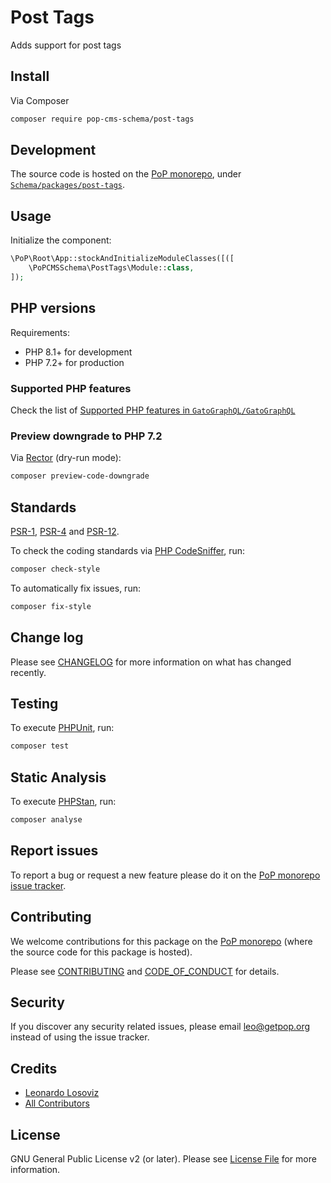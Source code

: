 # Post Tags

<!--
[![Build Status][ico-travis]][link-travis]
[![Quality Score][ico-code-quality]][link-code-quality]
[![Software License][ico-license]](LICENSE.md)
[![Latest Version on Packagist][ico-version]][link-packagist]
[![Coverage Status][ico-scrutinizer]][link-scrutinizer]
[![Total Downloads][ico-downloads]][link-downloads]
-->

Adds support for post tags

## Install

Via Composer

``` bash
composer require pop-cms-schema/post-tags
```

## Development

The source code is hosted on the [PoP monorepo](https://github.com/GatoGraphQL/GatoGraphQL), under [`Schema/packages/post-tags`](https://github.com/GatoGraphQL/GatoGraphQL/tree/master/layers/Schema/packages/post-tags).

## Usage

Initialize the component:

``` php
\PoP\Root\App::stockAndInitializeModuleClasses([([
    \PoPCMSSchema\PostTags\Module::class,
]);
```

## PHP versions

Requirements:

- PHP 8.1+ for development
- PHP 7.2+ for production

### Supported PHP features

Check the list of [Supported PHP features in `GatoGraphQL/GatoGraphQL`](https://github.com/GatoGraphQL/GatoGraphQL/blob/master/docs/supported-php-features.md)

### Preview downgrade to PHP 7.2

Via [Rector](https://github.com/rectorphp/rector) (dry-run mode):

```bash
composer preview-code-downgrade
```

## Standards

[PSR-1](https://www.php-fig.org/psr/psr-1), [PSR-4](https://www.php-fig.org/psr/psr-4) and [PSR-12](https://www.php-fig.org/psr/psr-12).

To check the coding standards via [PHP CodeSniffer](https://github.com/squizlabs/PHP_CodeSniffer), run:

``` bash
composer check-style
```

To automatically fix issues, run:

``` bash
composer fix-style
```

## Change log

Please see [CHANGELOG](CHANGELOG.md) for more information on what has changed recently.

## Testing

To execute [PHPUnit](https://phpunit.de/), run:

``` bash
composer test
```

## Static Analysis

To execute [PHPStan](https://github.com/phpstan/phpstan), run:

``` bash
composer analyse
```

## Report issues

To report a bug or request a new feature please do it on the [PoP monorepo issue tracker](https://github.com/GatoGraphQL/GatoGraphQL/issues).

## Contributing

We welcome contributions for this package on the [PoP monorepo](https://github.com/GatoGraphQL/GatoGraphQL) (where the source code for this package is hosted).

Please see [CONTRIBUTING](CONTRIBUTING.md) and [CODE_OF_CONDUCT](CODE_OF_CONDUCT.md) for details.

## Security

If you discover any security related issues, please email leo@getpop.org instead of using the issue tracker.

## Credits

- [Leonardo Losoviz][link-author]
- [All Contributors][link-contributors]

## License

GNU General Public License v2 (or later). Please see [License File](LICENSE.md) for more information.

[ico-version]: https://img.shields.io/packagist/v/pop-cms-schema/post-tags.svg?style=flat-square
[ico-license]: https://img.shields.io/badge/license-GPLv2-brightgreen.svg?style=flat-square
[ico-travis]: https://img.shields.io/travis/pop-cms-schema/post-tags/master.svg?style=flat-square
[ico-scrutinizer]: https://img.shields.io/scrutinizer/coverage/g/pop-cms-schema/post-tags.svg?style=flat-square
[ico-code-quality]: https://img.shields.io/scrutinizer/g/pop-cms-schema/post-tags.svg?style=flat-square
[ico-downloads]: https://img.shields.io/packagist/dt/pop-cms-schema/post-tags.svg?style=flat-square

[link-packagist]: https://packagist.org/packages/pop-cms-schema/post-tags
[link-travis]: https://travis-ci.org/pop-cms-schema/post-tags
[link-scrutinizer]: https://scrutinizer-ci.com/g/pop-cms-schema/post-tags/code-structure
[link-code-quality]: https://scrutinizer-ci.com/g/pop-cms-schema/post-tags
[link-downloads]: https://packagist.org/packages/pop-cms-schema/post-tags
[link-author]: https://github.com/leoloso
[link-contributors]: ../../../../../../contributors
